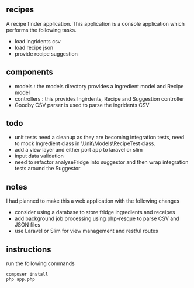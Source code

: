 ## recipes

A recipe finder application. This application is a console application which performs the following tasks.
- load ingridents csv
- load recipe json
- provide recipe suggestion

## components

- models : the models directory provides a Ingredient model and Recipe model
- controllers : this provides Ingirdents, Recipe and Suggestion controller
- Goodby CSV parser is used to parse the ingridents CSV

## todo
- unit tests need a cleanup as they are becoming integration tests, need to mock Ingredient class in \Unit\Models\RecipeTest class.
- add a view layer and either port app to laravel or slim
- input data validation
- need to refactor analyseFridge into suggestor and then wrap integration tests around the Suggestor

## notes
I had planned to make this a web application with the following changes
- consider using a database to store fridge ingredients and receipes
- add background job processing using php-resque to parse CSV and JSON files
- use Laravel or Slim for view management and restful routes

## instructions

run the following commands

```
composer install
php app.php
```
